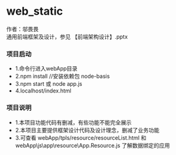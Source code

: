 # web_static
作者：邬畏畏<br>
通用前端框架及设计，参见 【前端架构设计】.pptx 

### 项目启动
* 1.命令行进入webApp目录
* 2.npm install  //安装依赖包 node-basis
* 3.npm start 或 node app.js
* 4.localhost/index.html

### 项目说明
* 1.本项目功能代码有删减，有些功能不能完全展示
* 2.本项目主要提供框架设计代码及设计理念，删减了业务功能
* 3.可查看 webApp/tpls/resource/resourceList.html 和 webApp\js\app\resource\App.Resource.js 了解数据绑定的应用
